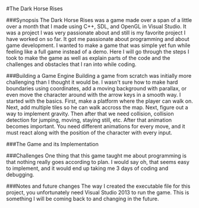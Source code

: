 #The Dark Horse Rises

###Synopsis
	The Dark Horse Rises was a game made over a span of a little over a month that I made using C++, SDL, and OpenGL in Visual Studio. It was a project I was very passionate about and still is my favorite project I have worked on so far. It got me passionate about programming and about game development. I wanted to make a game that was simple yet fun while feeling like a full game instead of a demo. Here I will go through the steps I took to make the game as well as explain parts of the code and the challenges and obstacles that I ran into while coding. 

###Building a Game Engine
	Building a game from scratch was initially more challenging than I thought it would be. I wasn't sure how to make hard boundaries using coordinates, add a moving background with parallax, or even move the character around with the arrow keys in a smooth way. I started with the basics. First, make a platform where the player can walk on. Next, add multiple tiles so he can walk accross the map. Next, figure out a way to implement gravity. Then after that we need collision, collision detection for jumping, moving, staying still, etc. After that animation becomes important. You need different animations for every move, and it must react along with the position of the character with every input. 

###The Game and its Implementation

###Challenges
	One thing that this game taught me about programming is that nothing really goes according to plan. I would say oh, that seems easy to implement, and it would end up taking me 3 days of coding and debugging. 

###Notes and future changes
The way I created the executable file for this project, you unfortunately need Visual Studio 2013 to run the game. This is something I will be coming back to and changing in the future.